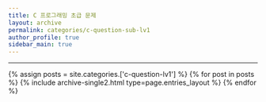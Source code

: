 ```yaml
---
title: C 프로그래밍 초급 문제
layout: archive
permalink: categories/c-question-sub-lv1
author_profile: true
sidebar_main: true
---
```


<!-- 공백이 포함되어 있는 카테고리 이름의 경우 site.categories.['a b c'] 이런식으로! -->

***

{% assign posts = site.categories.['c-question-lv1'] %}
{% for post in posts %} {% include archive-single2.html type=page.entries_layout %} {% endfor %}

